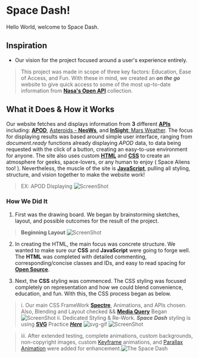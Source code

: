 # Space Dash!
Hello World, welcome to Space Dash.

## Inspiration
* Our vision for the project focused around a user's experience entirely.
> This project was made in scope of three key factors: Education, Ease of Access, and Fun. With these in mind, we created an _**on the go**_ website to give quick access to some of the most up-to-date information from [**Nasa's Open API**](https://api.nasa.gov/) collection. 

## What it Does & How it Works
 Our website fetches and displays information from **3** different [**APIs**](https://developer.mozilla.org/en-US/docs/Web/API) including: [**APOD**](https://apod.nasa.gov/apod/astropix.html), [Asteroids - **NeoWs**](https://ssd.jpl.nasa.gov/sbdb_query.cgi), and [**InSight**: Mars Weather](https://mars.nasa.gov/insight/weather/). The focus for displaying results was based around simple user interface, ranging from *document.ready* functions already displaying *APOD* data, to data being requested with the click of a button, creating an easy-to-use environment for anyone. The site also uses custom [**HTML**](https://developer.mozilla.org/en-US/docs/Web/HTML) and [**CSS**](https://developer.mozilla.org/en-US/docs/Glossary/CSS) to create an atmosphere for geeks, space-lovers, or any human to enjoy ( Space Aliens too! ). Nevertheless, the muscle of the site is  [**JavaScript**](https://developer.mozilla.org/en-US/docs/Web/JavaScript), pulling all styling, structure, and vision together to make the website work!

> EX: APOD Displaying ![ScreenShot](https://user-images.githubusercontent.com/67067481/93421250-73273480-f876-11ea-9d5a-a286eb7a67c2.PNG)

### How We Did It
1.  First was the drawing board. We began by brainstorming sketches, layout, and possible outcomes for the result of the project.
> **Beginning Layout** ![ScreenShot](https://user-images.githubusercontent.com/67067481/93419827-6d7c1f80-f873-11ea-9359-72555de2f7b0.png)

2.  In creating the HTML, the main focus was concrete structure. We wanted to make sure our **CSS** and **JavaScript** were going to forge well. The **HTML** was completed with detailed commenting, corresponding/concise classes and IDs, and easy to read spacing for [**Open Source**](https://opensource.com/resources/what-open-source). 

3. Next, the **CSS** styling was commenced. The CSS styling was focused completely on representation and how we could blend convenience, education, and fun. With this, the CSS process began as below.
> i. Our main CSS FrameWork [**Spectre**](https://picturepan2.github.io/spectre/index.html), Animations, and APIs chosen. Also, Blending and Layout checked && [**Media Query**](https://developer.mozilla.org/en-US/docs/Web/CSS/Media_Queries) Began
![ScreenShot](https://user-images.githubusercontent.com/67067481/93421621-7b33a400-f877-11ea-92c6-6995c510a313.png)
> ii. Dedicated Styling & Re-Work. _**Space Dash**_ styling is using [**SVG**](https://developer.mozilla.org/en-US/docs/Web/SVG) Practice [_**Here**_](https://jsfiddle.net/0cLrmn4e/)
![svg-gif](https://user-images.githubusercontent.com/67067481/93422355-37419e80-f879-11ea-868d-42cb0c855a38.gif)
![ScreenShot](https://user-images.githubusercontent.com/67067481/93422440-69eb9700-f879-11ea-9313-aab029bba308.PNG)
 
 > iii. After extended testing, complete animations, custom backgrounds, non-copyright images, custom [Keyframe](https://developer.mozilla.org/en-US/docs/Web/CSS/@keyframes) animations, and [Parallax Animation](https://dixonandmoe.com/rellax/) were added for enhancement.![The Space Dash](https://user-images.githubusercontent.com/67067481/93424636-0152e900-f87e-11ea-9fbe-5ef5d967bb7e.gif)
